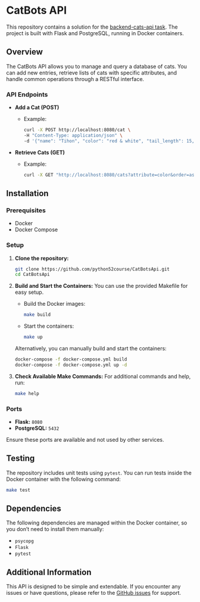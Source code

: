 
# CatBots API

This repository contains a solution for the [backend-cats-api task](https://github.com/itc-code/test-assignments/tree/main/backend-cats-api). The project is built with Flask and PostgreSQL, running in Docker containers.

## Overview

The CatBots API allows you to manage and query a database of cats. You can add new entries, retrieve lists of cats with specific attributes, and handle common operations through a RESTful interface.

### API Endpoints

- **Add a Cat (POST)**
  - Example:
    ```sh
    curl -X POST http://localhost:8080/cat \
    -H "Content-Type: application/json" \
    -d '{"name": "Tihon", "color": "red & white", "tail_length": 15, "whiskers_length": 12}'
    ```

- **Retrieve Cats (GET)**
  - Example:
    ```sh
    curl -X GET "http://localhost:8080/cats?attribute=color&order=asc&offset=5&limit=2"
    ```

## Installation

### Prerequisites

- Docker
- Docker Compose

### Setup

1. **Clone the repository:**
   ```sh
   git clone https://github.com/python52course/CatBotsApi.git
   cd CatBotsApi
   ```

2. **Build and Start the Containers:**
   You can use the provided Makefile for easy setup.

   - Build the Docker images:
     ```sh
     make build
     ```

   - Start the containers:
     ```sh
     make up
     ```

   Alternatively, you can manually build and start the containers:

   ```sh
   docker-compose -f docker-compose.yml build
   docker-compose -f docker-compose.yml up -d
   ```

3. **Check Available Make Commands:**
   For additional commands and help, run:
   ```sh
   make help
   ```

### Ports

- **Flask:** `8080` 
- **PostgreSQL:** `5432`

Ensure these ports are available and not used by other services.

## Testing

The repository includes unit tests using `pytest`. You can run tests inside the Docker container with the following command:

```sh
make test
```

## Dependencies

The following dependencies are managed within the Docker container, so you don’t need to install them manually:

- `psycopg`
- `Flask`
- `pytest`

## Additional Information

This API is designed to be simple and extendable. If you encounter any issues or have questions, please refer to the [GitHub issues](https://github.com/python52course/CatBotsApi/issues) for support.
